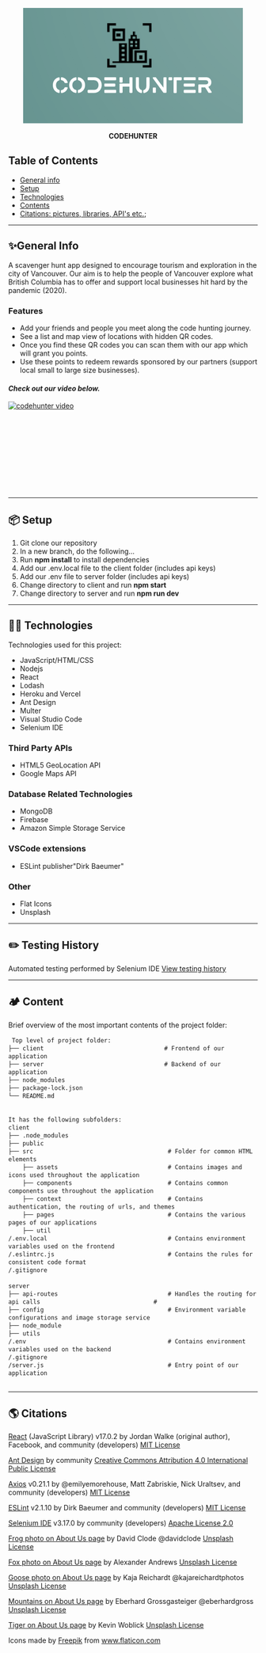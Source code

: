 

<p align="center">
    <img alt="codehunter logo" src=".\client\public\codehunter-logo.png">
</p>

<p align="center" style="font-weight: bold">
    CODEHUNTER
</p>

## **Table of Contents**
* [General info](#general-info)
* [Setup](#setup)
* [Technologies](#technologies)
* [Contents](#content)
* [Citations: pictures, libraries, API's etc.](#citations);

***
## ✨**General Info**
A scavenger hunt app designed to encourage tourism and exploration in the city of Vancouver. Our aim is to help the people of Vancouver explore what British Columbia has to offer and support local businesses hit hard by the pandemic (2020).
### Features
* Add your friends and people you meet along the code hunting journey.
* See a list and map view of locations with hidden QR codes.
* Once you find these QR codes you can scan them with our app which will grant you points.
* Use these points to redeem rewards sponsored by our partners (support local small to large size businesses).

#### *Check out our video below.*

<a href="http://www.youtube.com/watch?feature=player_embedded&v=YOUTUBE_VIDEO_ID_HERE
" target="_blank"><img src="http://img.youtube.com/vi/YOUTUBE_VIDEO_ID_HERE/0.jpg" 
alt="codehunter video" width="240" height="180" style="display: block"/></a>

***
## 📦 **Setup**
1. Git clone our repository
2. In a new branch, do the following...
3. Run **npm install** to install dependencies
4. Add our .env.local file to the client folder (includes api keys)
5. Add our .env file to server folder (includes api keys)
6. Change directory to client and run **npm start**
7. Change directory to server and run **npm run dev**

***
## 👨‍💻 **Technologies**
Technologies used for this project:
* JavaScript/HTML/CSS
* Nodejs
* React 
* Lodash
* Heroku and Vercel
* Ant Design
* Multer
* Visual Studio Code
* Selenium IDE

### Third Party APIs
* HTML5 GeoLocation API
* Google Maps API

### Database Related Technologies
* MongoDB
* Firebase
* Amazon Simple Storage Service

### VSCode extensions
* ESLint publisher"Dirk Baeumer"

### Other
* Flat Icons
* Unsplash

***
## ✏️ **Testing History**
Automated testing performed by Selenium IDE
<a href="https://docs.google.com/spreadsheets/d/1QuMZohZ4OqHskKSqTsVvwNvOB3deYw7iLcbWxDl5DTo/edit?usp=sharing">View testing history</a>
***
## 🏕️ **Content**
Brief overview of the most important contents of the project folder:

```
 Top level of project folder: 
├── client                                  # Frontend of our application
├── server                                  # Backend of our application
├── node_modules
├── package-lock.json
└── README.md


It has the following subfolders:
client
├── .node_modules                                     
├── public                                  
├── src                                      # Folder for common HTML elements
    ├── assets                               # Contains images and icons used throughout the application
    ├── components                           # Contains common components use throughout the application
    ├── context                              # Contains authentication, the routing of urls, and themes
    ├── pages                                # Contains the various pages of our applications
    ├── util                                      
/.env.local                                  # Contains environment variables used on the frontend
/.eslintrc.js                                # Contains the rules for consistent code format
/.gitignore                                  

server
├── api-routes                               # Handles the routing for api calls                                # 
├── config                                   # Environment variable configurations and image storage service 
├── node_module                                    
├── utils
/.env                                        # Contains environment variables used on the backend
/.gitignore
/server.js                                   # Entry point of our application


```
***
## 🌎 **Citations**
[React](https://reactjs.org/) (JavaScript Library) v17.0.2 by Jordan Walke (original author), Facebook, and community (developers)  [MIT License](https://opensource.org/licenses/MIT)

[Ant Design](https://ant.design/) by community [Creative Commons Attribution 4.0 International Public License](http://creativecommons.org/licenses/by/4.0/)

[Axios](https://github.com/axios/axios) v0.21.1 by @emilyemorehouse, Matt Zabriskie, Nick Uraltsev, and community (developers) [MIT License](https://opensource.org/licenses/MIT)

[ESLint](https://github.com/Microsoft/vscode-eslint) v2.1.10 by Dirk Baeumer and community (developers) [MIT License](https://opensource.org/licenses/MIT)

[Selenium IDE](https://www.selenium.dev/selenium-ide/) v3.17.0 by community (developers) [Apache License 2.0](https://github.com/SeleniumHQ/selenium-ide/blob/trunk/LICENSE)


[Frog photo on About Us page](https://unsplash.com/photos/DCelW4ytxfM) by David Clode @davidclode [Unsplash License](https://unsplash.com/license)

[Fox photo on About Us page](https://unsplash.com/photos/mEdKuPYJe1I) by Alexander Andrews [Unsplash License](https://unsplash.com/license)

[Goose photo on About Us page](https://unsplash.com/photos/HoV6CTICUHc) by Kaja Reichardt @kajareichardtphotos [Unsplash License](https://unsplash.com/license)

[Mountains on About Us page](https://unsplash.com/photos/y2azHvupCVo) by Eberhard Grossgasteiger @eberhardgross [Unsplash License](https://unsplash.com/license)

[Tiger on About Us page](https://unsplash.com/photos/_54TF64ad9M) by Kevin Woblick [Unsplash License](https://unsplash.com/license)

<div>Icons made by 
<a href="https://www.freepik.com" title="Freepik">Freepik</a> from <a href="https://www.flaticon.com/" title="Flaticon">www.flaticon.com</a>
</div>